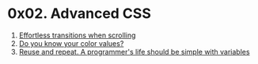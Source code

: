 # 0x02. Advanced CSS

1. [Effortless transitions when scrolling](styles/1-style.css)
2. [Do you know your color values?](styles/2-style.css)
3. [Reuse and repeat. A programmer's life should be simple with variables](styles/3-style.css)